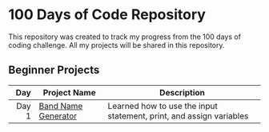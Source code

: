 # 100 Days of Code Repository

This repository was created to track my progress from the 100 days of coding challenge. All my projects will be shared in this repository.

## Beginner Projects

| Day | Project Name | Description|
|-----:|-------------|-------------|
| Day 1| [Band Name Generator](Day1-Band_Name_Generator)| Learned how to use the input statement, print, and assign variables|
